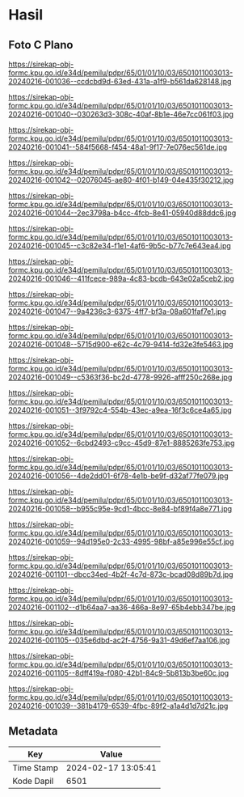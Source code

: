 # Hasil

## Foto C Plano

https://sirekap-obj-formc.kpu.go.id/e34d/pemilu/pdpr/65/01/01/10/03/6501011003013-20240216-001036--ccdcbd9d-63ed-431a-a1f9-b561da628148.jpg

https://sirekap-obj-formc.kpu.go.id/e34d/pemilu/pdpr/65/01/01/10/03/6501011003013-20240216-001040--030263d3-308c-40af-8b1e-46e7cc061f03.jpg

https://sirekap-obj-formc.kpu.go.id/e34d/pemilu/pdpr/65/01/01/10/03/6501011003013-20240216-001041--584f5668-f454-48a1-9f17-7e076ec561de.jpg

https://sirekap-obj-formc.kpu.go.id/e34d/pemilu/pdpr/65/01/01/10/03/6501011003013-20240216-001042--02076045-ae80-4f01-b149-04e435f30212.jpg

https://sirekap-obj-formc.kpu.go.id/e34d/pemilu/pdpr/65/01/01/10/03/6501011003013-20240216-001044--2ec3798a-b4cc-4fcb-8e41-05940d88ddc6.jpg

https://sirekap-obj-formc.kpu.go.id/e34d/pemilu/pdpr/65/01/01/10/03/6501011003013-20240216-001045--c3c82e34-f1e1-4af6-9b5c-b77c7e643ea4.jpg

https://sirekap-obj-formc.kpu.go.id/e34d/pemilu/pdpr/65/01/01/10/03/6501011003013-20240216-001046--411fcece-989a-4c83-bcdb-643e02a5ceb2.jpg

https://sirekap-obj-formc.kpu.go.id/e34d/pemilu/pdpr/65/01/01/10/03/6501011003013-20240216-001047--9a4236c3-6375-4ff7-bf3a-08a601faf7e1.jpg

https://sirekap-obj-formc.kpu.go.id/e34d/pemilu/pdpr/65/01/01/10/03/6501011003013-20240216-001048--5715d900-e62c-4c79-9414-fd32e3fe5463.jpg

https://sirekap-obj-formc.kpu.go.id/e34d/pemilu/pdpr/65/01/01/10/03/6501011003013-20240216-001049--c5363f36-bc2d-4778-9926-afff250c268e.jpg

https://sirekap-obj-formc.kpu.go.id/e34d/pemilu/pdpr/65/01/01/10/03/6501011003013-20240216-001051--3f9792c4-554b-43ec-a9ea-16f3c6ce4a65.jpg

https://sirekap-obj-formc.kpu.go.id/e34d/pemilu/pdpr/65/01/01/10/03/6501011003013-20240216-001052--6cbd2493-c9cc-45d9-87e1-8885263fe753.jpg

https://sirekap-obj-formc.kpu.go.id/e34d/pemilu/pdpr/65/01/01/10/03/6501011003013-20240216-001056--4de2dd01-6f78-4e1b-be9f-d32af77fe079.jpg

https://sirekap-obj-formc.kpu.go.id/e34d/pemilu/pdpr/65/01/01/10/03/6501011003013-20240216-001058--b955c95e-9cd1-4bcc-8e84-bf89f4a8e771.jpg

https://sirekap-obj-formc.kpu.go.id/e34d/pemilu/pdpr/65/01/01/10/03/6501011003013-20240216-001059--94d195e0-2c33-4995-98bf-a85e996e55cf.jpg

https://sirekap-obj-formc.kpu.go.id/e34d/pemilu/pdpr/65/01/01/10/03/6501011003013-20240216-001101--dbcc34ed-4b2f-4c7d-873c-bcad08d89b7d.jpg

https://sirekap-obj-formc.kpu.go.id/e34d/pemilu/pdpr/65/01/01/10/03/6501011003013-20240216-001102--d1b64aa7-aa36-466a-8e97-65b4ebb347be.jpg

https://sirekap-obj-formc.kpu.go.id/e34d/pemilu/pdpr/65/01/01/10/03/6501011003013-20240216-001105--035e6dbd-ac2f-4756-9a31-49d6ef7aa106.jpg

https://sirekap-obj-formc.kpu.go.id/e34d/pemilu/pdpr/65/01/01/10/03/6501011003013-20240216-001105--8dff419a-f080-42b1-84c9-5b813b3be60c.jpg

https://sirekap-obj-formc.kpu.go.id/e34d/pemilu/pdpr/65/01/01/10/03/6501011003013-20240216-001039--381b4179-6539-4fbc-89f2-a1a4d1d7d21c.jpg


## Metadata

| Key        | Value               |
| ---------- | ------------------- |
| Time Stamp | 2024-02-17 13:05:41 |
| Kode Dapil | 6501                |



